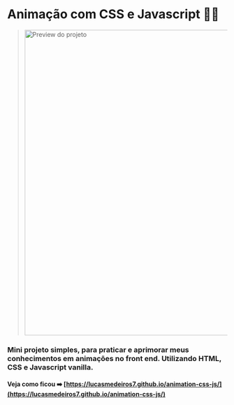 # Animação com CSS e Javascript 🥳✅

> <img src='https://i.postimg.cc/bYtSZd2c/img.png' width="700" alt="Preview do projeto"/>

### Mini projeto simples, para praticar e aprimorar meus conhecimentos em animações no front end. Utilizando HTML, CSS e Javascript vanilla.

#### Veja como ficou ➡️ [https://lucasmedeiros7.github.io/animation-css-js/](https://lucasmedeiros7.github.io/animation-css-js/)
